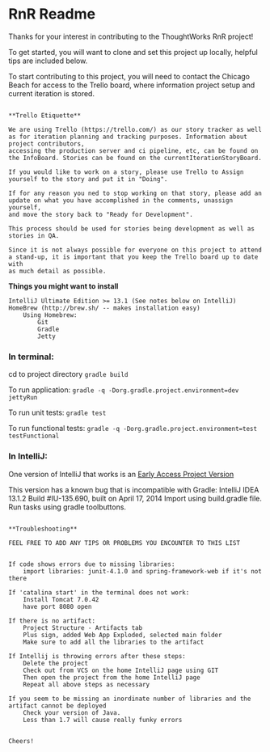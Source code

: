 # RnR Readme

Thanks for your interest in contributing to the ThoughtWorks RnR project!

To get started, you will want to clone and set this project up locally, helpful tips are included below.

To start contributing to this project, you will need to contact the Chicago Beach for access to the Trello board,
where information project setup and current iteration is stored.
~~~~~~~~~

**Trello Etiquette**

We are using Trello (https://trello.com/) as our story tracker as well as for iteration planning and tracking purposes. Information about project contributors,
accessing the production server and ci pipeline, etc, can be found on the InfoBoard. Stories can be found on the currentIterationStoryBoard.

If you would like to work on a story, please use Trello to Assign yourself to the story and put it in "Doing".

If for any reason you ned to stop working on that story, please add an update on what you have accomplished in the comments, unassign yourself,
and move the story back to "Ready for Development".

This process should be used for stories being development as well as stories in QA.

Since it is not always possible for everyone on this project to attend a stand-up, it is important that you keep the Trello board up to date with
as much detail as possible.

~~~~~~~~~~~~~

**Things you might want to install**

    IntelliJ Ultimate Edition >= 13.1 (See notes below on IntelliJ)
    HomeBrew (http://brew.sh/ -- makes installation easy)
        Using Homebrew:
            Git
            Gradle
            Jetty


### In terminal:
cd to project directory
```gradle build```

To run application:
```gradle -q -Dorg.gradle.project.environment=dev jettyRun```

To run unit tests:
```gradle test```

To run functional tests:
```gradle -q -Dorg.gradle.project.environment=test testFunctional```

### In IntelliJ:
One version of IntelliJ that works is an [Early Access Project Version](http://confluence.jetbrains.com/display/IDEADEV/IDEA+13.1+EAP)

This version has a known bug that is incompatible with Gradle:
IntelliJ IDEA 13.1.2
Build #IU-135.690, built on April 17, 2014
Import using build.gradle file.
Run tasks using gradle toolbuttons.

~~~

**Troubleshooting**

FEEL FREE TO ADD ANY TIPS OR PROBLEMS YOU ENCOUNTER TO THIS LIST


If code shows errors due to missing libraries:
	import libraries: junit-4.1.0 and spring-framework-web if it's not there

If 'catalina start' in the terminal does not work:
	Install Tomcat 7.0.42
	have port 8080 open

If there is no artifact:
	Project Structure - Artifacts tab
	Plus sign, added Web App Exploded, selected main folder
	Make sure to add all the libraries to the artifact

If Intellij is throwing errors after these steps:
    Delete the project
    Check out from VCS on the home IntelliJ page using GIT
    Then open the project from the home IntelliJ page
    Repeat all above steps as necessary

If you seem to be missing an inordinate number of libraries and the artifact cannot be deployed
    Check your version of Java.
    Less than 1.7 will cause really funky errors
    

Cheers!
